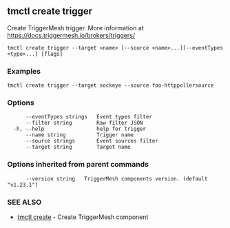## tmctl create trigger

Create TriggerMesh trigger. More information at https://docs.triggermesh.io/brokers/triggers/

```
tmctl create trigger --target <name> [--source <name>...][--eventTypes <type>...] [flags]
```

### Examples

```
tmctl create trigger --target sockeye --source foo-httppollersource
```

### Options

```
      --eventTypes strings   Event types filter
      --filter string        Raw filter JSON
  -h, --help                 help for trigger
      --name string          Trigger name
      --source strings       Event sources filter
      --target string        Target name
```

### Options inherited from parent commands

```
      --version string   TriggerMesh components version. (default "v1.23.1")
```

### SEE ALSO

* [tmctl create](tmctl_create.md)	 - Create TriggerMesh component

